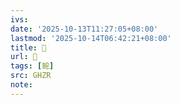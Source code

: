```yaml
---
ivs:
date: '2025-10-13T11:27:05+08:00'
lastmod: '2025-10-14T06:42:21+08:00'
title: 󰕜
url: 󰕜
tags: [豟]
src: GHZR
note:
---
```


